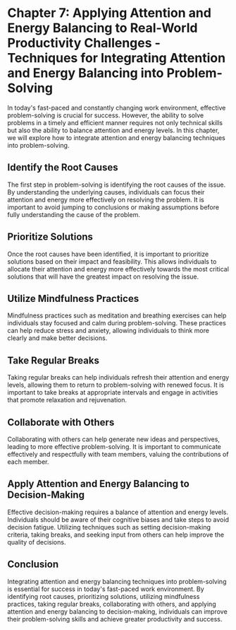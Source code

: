Chapter 7: Applying Attention and Energy Balancing to Real-World Productivity Challenges - Techniques for Integrating Attention and Energy Balancing into Problem-Solving
=========================================================================================================================================================================

In today's fast-paced and constantly changing work environment, effective problem-solving is crucial for success. However, the ability to solve problems in a timely and efficient manner requires not only technical skills but also the ability to balance attention and energy levels. In this chapter, we will explore how to integrate attention and energy balancing techniques into problem-solving.

Identify the Root Causes
------------------------

The first step in problem-solving is identifying the root causes of the issue. By understanding the underlying causes, individuals can focus their attention and energy more effectively on resolving the problem. It is important to avoid jumping to conclusions or making assumptions before fully understanding the cause of the problem.

Prioritize Solutions
--------------------

Once the root causes have been identified, it is important to prioritize solutions based on their impact and feasibility. This allows individuals to allocate their attention and energy more effectively towards the most critical solutions that will have the greatest impact on resolving the issue.

Utilize Mindfulness Practices
-----------------------------

Mindfulness practices such as meditation and breathing exercises can help individuals stay focused and calm during problem-solving. These practices can help reduce stress and anxiety, allowing individuals to think more clearly and make better decisions.

Take Regular Breaks
-------------------

Taking regular breaks can help individuals refresh their attention and energy levels, allowing them to return to problem-solving with renewed focus. It is important to take breaks at appropriate intervals and engage in activities that promote relaxation and rejuvenation.

Collaborate with Others
-----------------------

Collaborating with others can help generate new ideas and perspectives, leading to more effective problem-solving. It is important to communicate effectively and respectfully with team members, valuing the contributions of each member.

Apply Attention and Energy Balancing to Decision-Making
-------------------------------------------------------

Effective decision-making requires a balance of attention and energy levels. Individuals should be aware of their cognitive biases and take steps to avoid decision fatigue. Utilizing techniques such as setting decision-making criteria, taking breaks, and seeking input from others can help improve the quality of decisions.

Conclusion
----------

Integrating attention and energy balancing techniques into problem-solving is essential for success in today's fast-paced work environment. By identifying root causes, prioritizing solutions, utilizing mindfulness practices, taking regular breaks, collaborating with others, and applying attention and energy balancing to decision-making, individuals can improve their problem-solving skills and achieve greater productivity and success.

